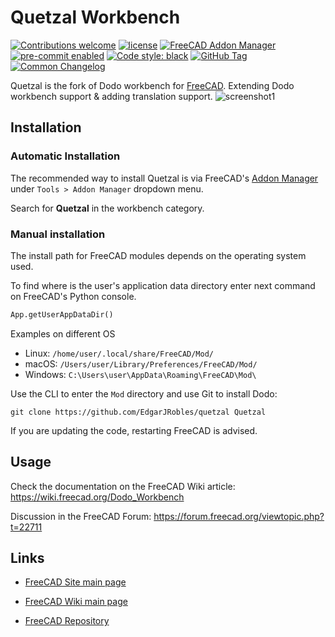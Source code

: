 # Quetzal Workbench

[![Contributions welcome][ContribsW_badge]][ContribsW]
[![license][license_badge]][license]
[![FreeCAD Addon Manager][AddonMgr_badge]][AddonMgr]
[![pre-commit enabled][pre-commit_badge]][pre-commit]
[![Code style: black][black_badge]][black]
[![GitHub Tag][tag_bagde]][tag]
[![Common Changelog][cc_badge]][cc]

Quetzal is the fork of Dodo workbench for [FreeCAD](https://freecad.org).
Extending Dodo workbench support & adding translation support.
![screenshot1](https://github.com/user-attachments/assets/70e96920-34db-40d9-a8d6-102e690a13ee)

## Installation

### Automatic Installation

The recommended way to install Quetzal is via FreeCAD's
[Addon Manager](https://wiki.freecad.org/Std_AddonMgr) under
`Tools > Addon Manager` dropdown menu.

Search for **Quetzal** in the workbench category.

### Manual installation

The install path for FreeCAD modules depends on the operating system used.

To find where is the user's application data directory enter next command on
FreeCAD's Python console.

```python
App.getUserAppDataDir()
```

Examples on different OS

- Linux: `/home/user/.local/share/FreeCAD/Mod/`
- macOS: `/Users/user/Library/Preferences/FreeCAD/Mod/`
- Windows: `C:\Users\user\AppData\Roaming\FreeCAD\Mod\`

Use the CLI to enter the `Mod` directory and use Git to install Dodo:

```shell
git clone https://github.com/EdgarJRobles/quetzal Quetzal
```

If you are updating the code, restarting FreeCAD is advised.

## Usage

Check the documentation on the FreeCAD Wiki article:
<https://wiki.freecad.org/Dodo_Workbench>

Discussion in the FreeCAD Forum:
<https://forum.freecad.org/viewtopic.php?t=22711>

## Links

- [FreeCAD Site main page](https://www.freecad.org/)

- [FreeCAD Wiki main page](https://www.freecad.org/wiki)

- [FreeCAD Repository](https://github.com/FreeCAD/FreeCAD)

[ContribsW]: ./CONTRIBUTING.md
[ContribsW_badge]: <https://img.shields.io/badge/contributions-welcome-brightgreen.svg?style=flat>
[license]: ./LICENSE
[license_badge]: <https://img.shields.io/github/license/EdgarJRobles/quetzal>
[AddonMgr]: <https://github.com/FreeCAD/FreeCAD-addons>
[AddonMgr_badge]: <https://img.shields.io/badge/FreeCAD%20addon%20manager-available-brightgreen>
[pre-commit]: <https://github.com/pre-commit/pre-commit>
[pre-commit_badge]: <https://img.shields.io/badge/pre--commit-enabled-brightgreen?logo=pre-commit>
[black]: <https://github.com/psf/black>
[black_badge]: <https://img.shields.io/badge/code%20style-black-000000.svg>
[tag]: <https://github.com/EdgarJRobles/quetzal/releases>
[tag_bagde]: <https://img.shields.io/github/v/tag/EdgarJRobles/quetzal>
[cc_badge]: <https://common-changelog.org/badge.svg>
[cc]: <./CHANGELOG.md>

